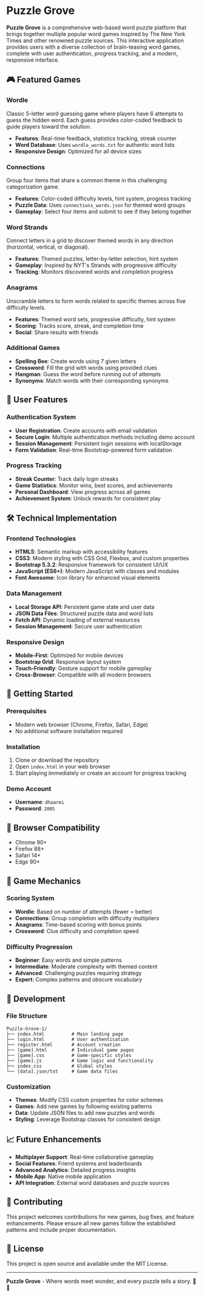 # Puzzle Grove

**Puzzle Grove** is a comprehensive web-based word puzzle platform that brings together multiple popular word games inspired by The New York Times and other renowned puzzle sources. This interactive application provides users with a diverse collection of brain-teasing word games, complete with user authentication, progress tracking, and a modern, responsive interface.

## 🎮 Featured Games

### Wordle
Classic 5-letter word guessing game where players have 6 attempts to guess the hidden word. Each guess provides color-coded feedback to guide players toward the solution.
- **Features**: Real-time feedback, statistics tracking, streak counter
- **Word Database**: Uses `wordle_words.txt` for authentic word lists
- **Responsive Design**: Optimized for all device sizes

### Connections
Group four items that share a common theme in this challenging categorization game.
- **Features**: Color-coded difficulty levels, hint system, progress tracking
- **Puzzle Data**: Uses `connections_words.json` for themed word groups
- **Gameplay**: Select four items and submit to see if they belong together

### Word Strands
Connect letters in a grid to discover themed words in any direction (horizontal, vertical, or diagonal).
- **Features**: Themed puzzles, letter-by-letter selection, hint system
- **Gameplay**: Inspired by NYT's Strands with progressive difficulty
- **Tracking**: Monitors discovered words and completion progress

### Anagrams
Unscramble letters to form words related to specific themes across five difficulty levels.
- **Features**: Themed word sets, progressive difficulty, hint system
- **Scoring**: Tracks score, streak, and completion time
- **Social**: Share results with friends

### Additional Games
- **Spelling Bee**: Create words using 7 given letters
- **Crossword**: Fill the grid with words using provided clues
- **Hangman**: Guess the word before running out of attempts
- **Synonyms**: Match words with their corresponding synonyms

## 🔐 User Features

### Authentication System
- **User Registration**: Create accounts with email validation
- **Secure Login**: Multiple authentication methods including demo account
- **Session Management**: Persistent login sessions with localStorage
- **Form Validation**: Real-time Bootstrap-powered form validation

### Progress Tracking
- **Streak Counter**: Track daily login streaks
- **Game Statistics**: Monitor wins, best scores, and achievements
- **Personal Dashboard**: View progress across all games
- **Achievement System**: Unlock rewards for consistent play

## 🛠️ Technical Implementation

### Frontend Technologies
- **HTML5**: Semantic markup with accessibility features
- **CSS3**: Modern styling with CSS Grid, Flexbox, and custom properties
- **Bootstrap 5.3.2**: Responsive framework for consistent UI/UX
- **JavaScript (ES6+)**: Modern JavaScript with classes and modules
- **Font Awesome**: Icon library for enhanced visual elements

### Data Management
- **Local Storage API**: Persistent game state and user data
- **JSON Data Files**: Structured puzzle data and word lists
- **Fetch API**: Dynamic loading of external resources
- **Session Management**: Secure user authentication

### Responsive Design
- **Mobile-First**: Optimized for mobile devices
- **Bootstrap Grid**: Responsive layout system
- **Touch-Friendly**: Gesture support for mobile gameplay
- **Cross-Browser**: Compatible with all modern browsers

## 🚀 Getting Started

### Prerequisites
- Modern web browser (Chrome, Firefox, Safari, Edge)
- No additional software installation required

### Installation
1. Clone or download the repository
2. Open `index.html` in your web browser
3. Start playing immediately or create an account for progress tracking

### Demo Account
- **Username**: `dhaarmi`
- **Password**: `2005`

## 📱 Browser Compatibility
- Chrome 90+
- Firefox 88+
- Safari 14+
- Edge 90+

## 🎯 Game Mechanics

### Scoring System
- **Wordle**: Based on number of attempts (fewer = better)
- **Connections**: Group completion with difficulty multipliers
- **Anagrams**: Time-based scoring with bonus points
- **Crossword**: Clue difficulty and completion speed

### Difficulty Progression
- **Beginner**: Easy words and simple patterns
- **Intermediate**: Moderate complexity with themed content
- **Advanced**: Challenging puzzles requiring strategy
- **Expert**: Complex patterns and obscure vocabulary

## 🔧 Development

### File Structure
```
Puzzle-Grove-1/
├── index.html          # Main landing page
├── login.html          # User authentication
├── register.html       # Account creation
├── [game].html         # Individual game pages
├── [game].css          # Game-specific styles
├── [game].js           # Game logic and functionality
├── index.css           # Global styles
└── [data].json/txt     # Game data files
```

### Customization
- **Themes**: Modify CSS custom properties for color schemes
- **Games**: Add new games by following existing patterns
- **Data**: Update JSON files to add new puzzles and words
- **Styling**: Leverage Bootstrap classes for consistent design

## 📈 Future Enhancements
- **Multiplayer Support**: Real-time collaborative gameplay
- **Social Features**: Friend systems and leaderboards
- **Advanced Analytics**: Detailed progress insights
- **Mobile App**: Native mobile application
- **API Integration**: External word databases and puzzle sources

## 🤝 Contributing
This project welcomes contributions for new games, bug fixes, and feature enhancements. Please ensure all new games follow the established patterns and include proper documentation.

## 📄 License
This project is open source and available under the MIT License.

---

**Puzzle Grove** - Where words meet wonder, and every puzzle tells a story. 🧩✨
